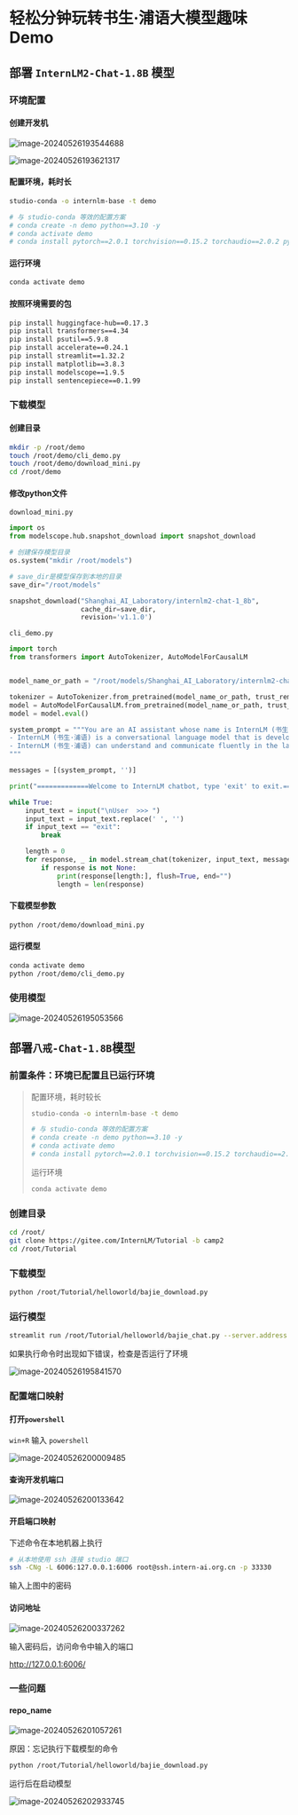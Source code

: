 # 轻松分钟玩转书生·浦语大模型趣味 Demo

## 部署 `InternLM2-Chat-1.8B` 模型

### 环境配置

#### 创建开发机

![image-20240526193544688](https://github.com/la-gluha/InternStudio/blob/main/resource/img/lecture2/image-20240526193544688.png)

![image-20240526193621317](https://github.com/la-gluha/InternStudio/blob/main/resource/img/lecture2/image-20240526193621317.png)

#### 配置环境，耗时长

```bash
studio-conda -o internlm-base -t demo
```

```bash
# 与 studio-conda 等效的配置方案
# conda create -n demo python==3.10 -y
# conda activate demo
# conda install pytorch==2.0.1 torchvision==0.15.2 torchaudio==2.0.2 pytorch-cuda=11.7 -c pytorch -c nvidia
```

#### 运行环境

```bash
conda activate demo
```

#### 按照环境需要的包

```bash
pip install huggingface-hub==0.17.3
pip install transformers==4.34 
pip install psutil==5.9.8
pip install accelerate==0.24.1
pip install streamlit==1.32.2 
pip install matplotlib==3.8.3 
pip install modelscope==1.9.5
pip install sentencepiece==0.1.99
```



### 下载模型

#### 创建目录

```bash
mkdir -p /root/demo
touch /root/demo/cli_demo.py
touch /root/demo/download_mini.py
cd /root/demo
```

#### 修改python文件

`download_mini.py`

```python
import os
from modelscope.hub.snapshot_download import snapshot_download

# 创建保存模型目录
os.system("mkdir /root/models")

# save_dir是模型保存到本地的目录
save_dir="/root/models"

snapshot_download("Shanghai_AI_Laboratory/internlm2-chat-1_8b", 
                  cache_dir=save_dir, 
                  revision='v1.1.0')

```



`cli_demo.py`

```python
import torch
from transformers import AutoTokenizer, AutoModelForCausalLM


model_name_or_path = "/root/models/Shanghai_AI_Laboratory/internlm2-chat-1_8b"

tokenizer = AutoTokenizer.from_pretrained(model_name_or_path, trust_remote_code=True, device_map='cuda:0')
model = AutoModelForCausalLM.from_pretrained(model_name_or_path, trust_remote_code=True, torch_dtype=torch.bfloat16, device_map='cuda:0')
model = model.eval()

system_prompt = """You are an AI assistant whose name is InternLM (书生·浦语).
- InternLM (书生·浦语) is a conversational language model that is developed by Shanghai AI Laboratory (上海人工智能实验室). It is designed to be helpful, honest, and harmless.
- InternLM (书生·浦语) can understand and communicate fluently in the language chosen by the user such as English and 中文.
"""

messages = [(system_prompt, '')]

print("=============Welcome to InternLM chatbot, type 'exit' to exit.=============")

while True:
    input_text = input("\nUser  >>> ")
    input_text = input_text.replace(' ', '')
    if input_text == "exit":
        break

    length = 0
    for response, _ in model.stream_chat(tokenizer, input_text, messages):
        if response is not None:
            print(response[length:], flush=True, end="")
            length = len(response)

```

#### 下载模型参数

```bash
python /root/demo/download_mini.py
```

#### 运行模型

```bash
conda activate demo
python /root/demo/cli_demo.py
```



### 使用模型

![image-20240526195053566](https://github.com/la-gluha/InternStudio/blob/main/resource/img/lecture2/image-20240526195053566.png)



## 部署`八戒-Chat-1.8B`模型

### 前置条件：环境已配置且已运行环境

>配置环境，耗时较长
>
>```bash
>studio-conda -o internlm-base -t demo
>
># 与 studio-conda 等效的配置方案
># conda create -n demo python==3.10 -y
># conda activate demo
># conda install pytorch==2.0.1 torchvision==0.15.2 torchaudio==2.0.2 pytorch-cuda=11.7 -c pytorch -c nvidia
>```
>
>
>
>运行环境
>
>```bash
>conda activate demo
>```



### 创建目录

```bash
cd /root/
git clone https://gitee.com/InternLM/Tutorial -b camp2
cd /root/Tutorial
```

### 下载模型

```bash
python /root/Tutorial/helloworld/bajie_download.py
```

### 运行模型

```bash
streamlit run /root/Tutorial/helloworld/bajie_chat.py --server.address 127.0.0.1 --server.port 6006
```

如果执行命令时出现如下错误，检查是否运行了环境

![image-20240526195841570](https://github.com/la-gluha/InternStudio/blob/main/resource/img/lecture2/image-20240526195841570.png)



### 配置端口映射

#### 打开`powershell`

`win+R` 输入 `powershell`

![image-20240526200009485](https://github.com/la-gluha/InternStudio/blob/main/resource/img/lecture2/image-20240526200009485.png	)



#### 查询开发机端口

![image-20240526200133642](https://github.com/la-gluha/InternStudio/blob/main/resource/img/lecture2/image-20240526200133642.png)



#### 开启端口映射

下述命令在本地机器上执行

```bash
# 从本地使用 ssh 连接 studio 端口
ssh -CNg -L 6006:127.0.0.1:6006 root@ssh.intern-ai.org.cn -p 33330
```

输入上图中的密码



#### 访问地址

![image-20240526200337262](https://github.com/la-gluha/InternStudio/blob/main/resource/img/lecture2/image-20240526200337262.png)

输入密码后，访问命令中输入的端口

http://127.0.0.1:6006/



### 一些问题

#### repo_name

![image-20240526201057261](https://github.com/la-gluha/InternStudio/blob/main/resource/img/lecture2/image-20240526201057261.png)

原因：忘记执行下载模型的命令

```bash
python /root/Tutorial/helloworld/bajie_download.py
```

运行后在启动模型



![image-20240526202933745](https://github.com/la-gluha/InternStudio/blob/main/resource/img/lecture2/image-20240526202933745.png)